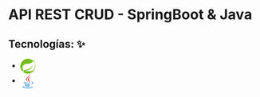 # API REST CRUD - SpringBoot & Java


## Tecnologías: ✨

* <img align="center" alt="html5" width="30" height="30" src="https://raw.githubusercontent.com/devicons/devicon/master/icons/spring/spring-original.svg"/>
* <img align="center" alt="css3" width="30" height="30" src="https://raw.githubusercontent.com/devicons/devicon/master/icons/java/java-original.svg"/>



